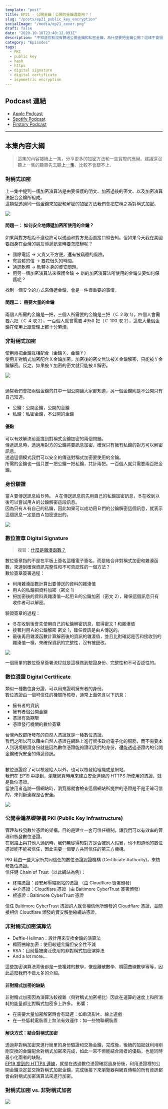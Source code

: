 ```yaml
---
template: "post"
title: EP21 - 公開金鑰｜公開的金鑰還能用？！
slug: "/posts/ep21_public_key_encryption"
socialImage: "/media/ep21_cover.png"
draft: false
date: "2020-10-18T23:40:12.093Z"
description: "不知道你有沒有聽過公開金鑰和私密金鑰，為什麼要把金鑰公開？這樣不會很危險嗎？這集我們要來聊聊加密解密使用兩組不同金鑰的非對稱式加密。"
category: "Episodes"
tags:
  - PKI
  - public key
  - hash
  - https
  - digital signature
  - digital certificate
  - asymmetric encryption
---
```


## Podcast 連結

- [Apple Podcast](https://podcasts.apple.com/tw/podcast/%E8%B3%87%E5%AE%89%E8%A7%A3%E5%A3%93%E7%B8%AE/id1513276667#episodeGuid=ckgfjazm3g9yr08759lojzbvd)
- [Spotify Podcast](https://open.spotify.com/episode/4yPgIfNcqMkyOBTSzRn3lf)
- [Firstory Podcast](https://open.firstory.me/story/ckgfjazm3g9yr08759lojzbvd)
---

## 本集內容大綱

> 這集的內容接續上一集，分享更多的加密方法和一些實際的應用。建議還沒聽上一集的聽眾先去聽[上一集](/posts/ep20_have_you_heard_of_cryptography/)，比較不會跟不上。

### 對稱式加密

上一集中提到一個加密演算法是由要保護的明文、加密過後的密文、以及加密演算法配合金鑰所組成。\
這類型透過同一個金鑰來加密和解密的加密方法我們會把它稱之為對稱式加密。

![](/media/pki_symmentric_crypto.jpg)

#### 問題一： 如何安全地傳遞加密所使用的金鑰？

如果與對方相距不遠也許可以透過和對方見面直接口頭告知。但如果今天我在美國要跟身在台灣的朋友傳遞訊息時要怎麼辦呢？

- 國際電話 → 又貴又不方便，還有被竊聽的風險。
- 寄實體的信 → 要花很久的時間。
- 通訊軟體 → 軟體本身的資安問題。
- 用另一個加密演算法來保護金鑰 → 新的加密演算法所使用的金鑰又要如何保護呢？

找到一個安全的方式來傳遞金鑰，會是一件很重要的事情。

#### 問題二： 需要大量的金鑰

兩個人所需的金鑰是一把，三個人所需要的金鑰是三把（Ｃ 2 取 1），四個人會需要六把（Ｃ 4 取 2），一百個人就會需要 4950 把（Ｃ 100 取 2），這麼大量個金鑰在使用上跟管理上都十分麻煩。

### 非對稱式加密

使用兩把金鑰互相配合（金鑰Ｘ、金鑰Ｙ）\
使用非對稱式加密配合Ｘ金鑰加密，加密後的密文無法被Ｘ金鑰解密，只能被Ｙ金鑰解密。反之，如果被Ｙ加密的密文就只能被Ｘ解密。

![](/media/pki_asymmentric_crypto.jpg)

\
通常我們會把兩個金鑰的其中一個公開讓大家都知道，另一個金鑰則是不公開只有自己知道。

- 公鑰：公開金鑰，公開的金鑰
- 私鑰：私密金鑰，不公開的金鑰

#### 優點

可以有效解決前面提到對稱式金鑰加密的兩個問題。\
傳遞訊息時，透過用對方的公鑰將要訊息加密，確保只有擁有私鑰的對方可以解密訊息。\
透過這個模式我們可以安全的傳送對稱式加密要使用的金鑰。\
所需的金鑰也一個只要一把公鑰一把私鑰，共計兩把。一百個人就只需要兩百把金鑰。

### 身份驗證

當Ａ要傳送訊息給Ｂ時。 Ａ在傳送訊息前先用自己的私鑰加密訊息，Ｂ在收到以後可以嘗試用Ａ的公鑰解密這段訊息。\
因為只有Ａ有自己的私鑰，因此如果可以成功用Ｂ們的公鑰解密這個訊息，就表示這個訊息一定是由Ａ加密送出的。

![](/media/pki_authentication.jpg)

### 數位簽章 Digital Signature

> 複習：[什麼是雜湊函數？](/posts/ep2-what-is-infosec/#雜湊函數-hash-function)

數位簽章指的不是在平板上簽名這種電子簽名，而是結合非對稱式加密和雜湊函數，來達到確保資訊完整性和不可否認性的一個方法？\
數位簽章簽署過程：

- 利用雜湊函數計算出要傳送的資料的雜湊值
- 用Ａ的私鑰把資料加密（密文 1）
- 把加密後的資料與雜湊值一起用Ｂ的公鑰加密（密文 2），確保這個訊息只有收件者可以解密。

驗證簽章的過程：

- Ｂ在收到後會先使用自己的私鑰解密訊息，取得密文 1 和雜湊值
- 接著利用Ａ的公鑰解密 密文 1，確任資訊是由Ａ傳送的。
- 最後再用雜湊函數計算解密後的資訊的雜湊值，並且比對確認是否和接收到的雜湊值一樣，來確保資訊的完整性，沒有被竄改。

![](/media/pki_digitalsignature.jpg)

一個簡單的數位簽章簽署流程就是這樣做到驗證身份、完整性和不可否認性的。

### 數位憑證 Digital Certificate

類似一種數位身分證，可以用來證明擁有者的身份。\
數位憑證由一個可信任的機關所核發，通常上面包含以下訊息：

- 擁有者的資訊
- 擁有者個公開金鑰
- 憑證有效期限
- 憑證發行機關的數位簽章

台灣內政部所發布的自然人憑證就是一種數位憑證。\
我們之所以可以藉由自然人憑證在網路上進行很多政府電子化的服務，而不需要本人到現場驗證身份就是因為數位憑證能夠證明我們的身份，還能透過憑證內的公開金鑰確保安全的傳遞資訊。

\
數位憑證除了可以核發給人以外，也可以核發給組織或是網站。\
我們在 [EP19 中提到](/posts/ep19_why_is_https_so_important/#tls是傳輸層安全性協定transport-layer-security)，瀏覽網頁時用來建立安全連線的 HTTPS 所使用的憑證，就是數位憑證。\
當使用者造訪一個網站時，瀏覽器就會檢查這個網站所提供的憑證是不是正確可信的，來判斷連線是否安全。

![](/media/pki_digitalcertificate.jpg)

### 公開金鑰基礎架構 PKI (Public Key Infrastructure)

管理和核發數位憑證的架構，目的是建立一套可信任機制，讓我們可以有效率的管理和核發數位憑證。\
在網路上與其他人通訊時，我們無從得知對方是否被別人假冒，也不知道他的數位憑證能不能被信任，因此需要一個雙方共同信任的第三方機構。

PKI 藉由一些大家所共同信任的數位憑證認證機構 (Certificate Authority)，來核發數位憑證。\
信任鏈 Chain of Trust（以此網站為例）：

- 終端憑證：資安解壓縮網站的憑證 （由 Cloudflare 簽署頒發）
- 中介憑證：Cloudflare 憑證（由 Baltimore CyberTrust 簽署頒發）
- 根憑證：Baltimore CyberTrust 憑證

信任 Baltimore CyberTrust 憑證的人就會相信他所頒發的 Cloudflare 憑證，並間接相信 Cloudflare 頒發的資安解壓縮網站憑證。

### 非對稱式加密演算法

- Deffie-Hellman：設計用來交換金鑰的演算法
- 橢圓曲線加密：使用較短金鑰但安全性不減
- RSA：目前最被廣泛使用的非對稱式加密演算法
- And a lot more...

這些加密演算法背後都是一些複雜的數學，像是離散數學、橢圓曲線數學等等，因此這麼我們不做太多的介紹。

#### 非對稱式加密的缺點

非對稱式加密因為演算法較複雜（與對稱式加密相比）因此在運算的速度上和所消耗的能量都比對稱式加密多上許多。 影響：

- 在需要大量加密解密時會有延遲：如串流影片、線上遊戲
- 在一些低耗電裝置上無法有效運作：如一些物聯網裝置

#### 解決方式：結合對稱式加密

透過非對稱加密來進行簡單的身份驗證和交換金鑰，完成後，後續的加密就利用剛剛交換的金鑰配合對稱式加密來完成，如此一來不但能結合兩者的優點，也能同時最小化兩者的缺點。\
[EP19 提到的 HTTPS 連線](/posts/ep19_why_is_https_so_important/#https-超文本傳輸安全協定-hypertext-transfer-protocol-secure)，就是在透過數位憑證確認過身份後，利用憑證裡的公開金鑰決定並交換對稱式加密金鑰，完成後接下來瀏覽器與網頁傳輸的所有資訊都會由對稱式加密演算法來進行加密。

### 對稱式加密 vs. 非對稱式加密

![](/media/pki_compare.jpg)
